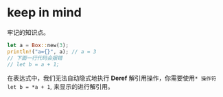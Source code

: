 # keep in mind

 牢记的知识点。

 ```rust
 let a = Box::new(3);
 println!("a={}", a); // a = 3
 // 下面一行代码会报错
 // let b = a + 1;
 ```

 在表达式中，我们无法自动隐式地执行 **Deref** 解引用操作，你需要使用`* 操作符 let b = *a + 1`, 来显示的进行解引用。
